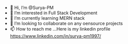 - 👋 Hi, I’m @Surya-PM
- 👀 I’m interested in Full Stack Development
- 🌱 I’m currently learning MERN stack
- 💞️ I’m looking to collaborate on any oensource projects
- 📫 How to reach me ...Here is my linkedin profile
      https://www.linkedin.com/in/surya-pm1997/
      

<!---
Surya-PM/Surya-PM is a ✨ special ✨ repository because its `README.md` (this file) appears on your GitHub profile.
You can click the Preview link to take a look at your changes.
--->
